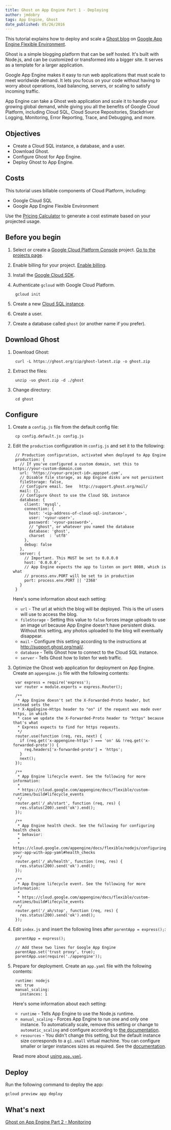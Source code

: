 ```yaml
---
title: Ghost on App Engine Part 1 - Deploying
author: jmdobry
tags: App Engine, Ghost
date_published: 05/26/2016
---
```

This tutorial explains how to deploy and scale a [Ghost blog][ghost] on [Google App Engine Flexible Environment][flex].

Ghost is a simple blogging platform that can be self hosted. It's built with Node.js, and can be customized or transformed into a bigger site. It serves as a template for a larger application.

Google App Engine makes it easy to run web applications that must scale to meet worldwide demand. It lets you focus on your code without having to worry about operations, load balancing, servers, or scaling to satisfy incoming traffic.

App Engine can take a Ghost web application and scale it to handle your growing global demand, while giving you all the benefits of Google Cloud Platform, including Cloud SQL, Cloud Source Repositories, Stackdriver Logging, Monitoring, Error Reporting, Trace, and Debugging, and more.

## Objectives

* Create a Cloud SQL instance, a database, and a user.
* Download Ghost.
* Configure Ghost for App Engine.
* Deploy Ghost to App Engine.

## Costs

This tutorial uses billable components of Cloud Platform, including:

* Google Cloud SQL
* Google App Engine Flexible Environment

Use the [Pricing Calculator][pricing] to generate a cost estimate based on your projected usage.

[pricing]: https://cloud.google.com/products/calculator

## Before you begin

1. Select or create a [Google Cloud Platform Console][console] project. [Go to the projects page][projects].
1. Enable billing for your project. [Enable billing][billing].
1. Install the [Google Cloud SDK][sdk].
1. Authenticate `gcloud` with Google Cloud Platform.

        gcloud init

1. Create a new [Cloud SQL instance][sql].
  1. Create a user.
  1. Create a database called `ghost` (or another name if you prefer).

[console]: https://console.cloud.google.com/
[projects]: https://console.cloud.google.com/project
[billing]: https://support.google.com/cloud/answer/6293499#enable-billing
[sdk]: https://cloud.google.com/sdk/
[sql]:  https://cloud.google.com/sql/docs/quickstart

## Download Ghost

1. Download Ghost:

        curl -L https://ghost.org/zip/ghost-latest.zip -o ghost.zip

1. Extract the files:

        unzip -uo ghost.zip -d ./ghost

1. Change directory:

        cd ghost

## Configure

1. Create a `config.js` file from the default config file:

        cp config.default.js config.js

1. Edit the `production` configuration in `config.js` and set it to the following:

        // Production configuration, activated when deployed to App Engine
        production: {
          // If you've configured a custom domain, set this to https://your-custom-domain.com
          url: 'https://<your-project-id>.appspot.com',
          // Disable file storage, as App Engine disks are not persistent
          fileStorage: false,
          // Configure email. See   http://support.ghost.org/mail/
          mail: {},
          // Configure Ghost to use the Cloud SQL instance
          database: {
            client: 'mysql',
            connection: {
              host: '<ip-address-of-cloud-sql-instance>',
              user: '<your-user>',
              password: '<your-password>',
              // "ghost", or whatever you named the database
              database: 'ghost',
              charset  : 'utf8'
            },
            debug: false
          },
          server: {
            // Important. This MUST be set to 0.0.0.0
            host: '0.0.0.0',
            // App Engine expects the app to listen on port 8080, which is what
            // process.env.PORT will be set to in production
            port: process.env.PORT || '2368'
          }
        }

    Here's some information about each setting:

    * `url` - The url at which the blog will be deployed. This is the url users will use to access the blog.
    * `fileStorage` - Setting this value to `false` forces image uploads to use an image url because App Engine doesn't have persistent disks.  Without this setting, any photos uploaded to the blog will eventually disappear.
    * `mail` - Configure this setting according to the instructions at http://support.ghost.org/mail/.
    * `database` - Tells Ghost how to connect to the Cloud SQL instance.
    * `server` - Tells Ghost how to listen for web traffic.

1. Optimize the Ghost web application for deployment on App Engine. Create an `appengine.js` file with the following contents:

        var express = require('express');
        var router = module.exports = express.Router();

        /**
         * App Engine doesn't set the X-Forwarded-Proto header, but instead sets the
         * X-AppEngine-Https header to "on" if the request was made over https, in which
         * case we update the X-Forwarded-Proto header to "https" because that's what
         * Express expects to find for https requests.
         */
        router.use(function (req, res, next) {
          if (req.get('x-appengine-https') === 'on' && !req.get('x-forwarded-proto')) {
            req.headers['x-forwarded-proto'] = 'https';
          }
          next();
        });

        /**
         * App Engine lifecycle event. See the following for more information:
         *
         * https://cloud.google.com/appengine/docs/flexible/custom-runtimes/build#lifecycle_events
         */
        router.get('/_ah/start', function (req, res) {
          res.status(200).send('ok').end();
        });

        /**
         * App Engine health check. See the following for configuring health check
         * behavior:
         *
         * https://cloud.google.com/appengine/docs/flexible/nodejs/configuring-your-app-with-app-yaml#health_checks
         */
        router.get('/_ah/health', function (req, res) {
          res.status(200).send('ok').end();
        });

        /**
         * App Engine lifecycle event. See the following for more information:
         *
         * https://cloud.google.com/appengine/docs/flexible/custom-runtimes/build#lifecycle_events
         */
        router.get('/_ah/stop', function (req, res) {
          res.status(200).send('ok').end();
        });

1. Edit `index.js` and insert the following lines after `parentApp = express();`:

        parentApp = express();

        // Add these two lines for Google App Engine
        parentApp.set('trust proxy', true);
        parentApp.use(require('./appengine'));

1. Prepare for deployment. Create an `app.yaml` file with the following contents:

        runtime: nodejs
        vm: true
        manual_scaling:
          instances: 1

   Here's some information about each setting:

    * `runtime` - Tells App Engine to use the Node.js runtime.
    * `manual_scaling` - Forces App Engine to run one and only one instance. To automatically scale, remove this setting or change to `automatic_scaling` and configure according to [the documentation][scaling].
    * `resources` - You didn't change this setting, but the default instance size corresponds to a `g1.small` virtual machine. You can configure smaller or larger instances sizes as required. See the [documentation][resources].

    Read more about [using `app.yaml`][appyaml].

[scaling]: https://cloud.google.com/appengine/docs/flexible/nodejs/configuring-your-app-with-app-yaml#auto-scaling
[resources]: https://cloud.google.com/appengine/docs/flexible/nodejs/configuring-your-app-with-app-yaml#resource-settings
[appyaml]: https://cloud.google.com/appengine/docs/flexible/nodejs/configuring-your-app-with-app-yaml

## Deploy

Run the following command to deploy the app:

    gcloud preview app deploy

## What's next

[Ghost on App Engine Part 2 - Monitoring][monitoring]

[monitoring]: https://cloud.google.com/community/tutorials/ghost-on-app-engine-part-2-monitoring
[ghost]: https://ghost.org/
[flex]: https://cloud.google.com/appengine/docs/flexible/nodejs/
